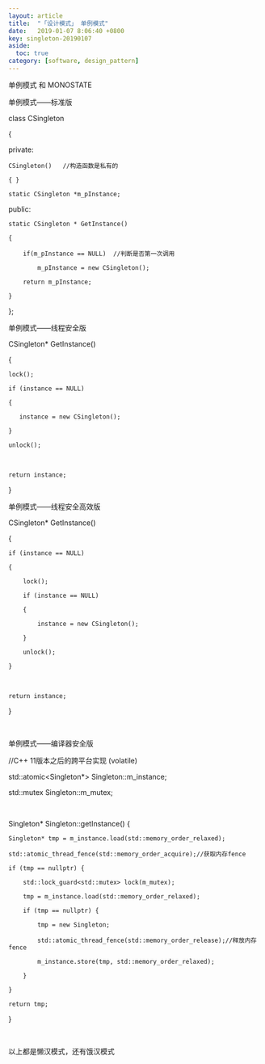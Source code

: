 ```yaml
---
layout: article
title:  "「设计模式」 单例模式"
date:   2019-01-07 8:06:40 +0800
key: singleton-20190107
aside:
  toc: true
category: [software, design_pattern]
---
```


单例模式 和 MONOSTATE

单例模式——标准版





class CSingleton

{

private:

    CSingleton()   //构造函数是私有的

    { }

    static CSingleton *m_pInstance;

public:

    static CSingleton * GetInstance()

    {

        if(m_pInstance == NULL)  //判断是否第一次调用

            m_pInstance = new CSingleton();

        return m_pInstance;

    }

};

单例模式——线程安全版





CSingleton* GetInstance()

{

    lock();

    if (instance == NULL)

    {

       instance = new CSingleton();

    }

    unlock();

 

    return instance;

}

单例模式——线程安全高效版





CSingleton* GetInstance()

{

    if (instance == NULL)

    {

        lock();

        if (instance == NULL)

        {

            instance = new CSingleton();

        }

        unlock();

    }

 

    return instance;

}

 



单例模式——编译器安全版





//C++ 11版本之后的跨平台实现 (volatile)

std::atomic<Singleton*> Singleton::m_instance;

std::mutex Singleton::m_mutex;

 

Singleton* Singleton::getInstance() {

    Singleton* tmp = m_instance.load(std::memory_order_relaxed);

    std::atomic_thread_fence(std::memory_order_acquire);//获取内存fence

    if (tmp == nullptr) {

        std::lock_guard<std::mutex> lock(m_mutex);

        tmp = m_instance.load(std::memory_order_relaxed);

        if (tmp == nullptr) {

            tmp = new Singleton;

            std::atomic_thread_fence(std::memory_order_release);//释放内存fence

            m_instance.store(tmp, std::memory_order_relaxed);

        }

    }

    return tmp;

}

 





以上都是懒汉模式，还有饿汉模式
